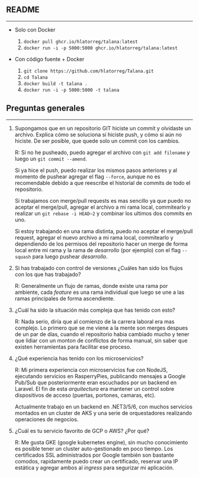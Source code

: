 ## README
---------

* Solo con Docker
  1. `docker pull ghcr.io/hlatorreg/talana:latest`
  2. `docker run -i -p 5000:5000 ghcr.io/hlatorreg/talana:latest`

* Con código fuente + Docker
  1. `git clone https://github.com/hlatorreg/Talana.git`
  2. `cd Talana`
  3. `docker build -t talana .`
  4. `docker run -i -p 5000:5000 -t talana`

## Preguntas generales
----------------------

1. Supongamos que en un repositorio GIT hiciste un commit y olvidaste un archivo. Explica cómo se
soluciona si hiciste push, y cómo si aún no hiciste.
De ser posible, que quede solo un commit con los cambios.
    
    R: Si no he pusheado, puedo agregar el archivo con `git add filename` y luego un `git commit --amend`.
    
    Si ya hice el push, puedo realizar los mismos pasos anteriores y al momento de pushear agregar el flag `--force`, aunque no es recomendable debido a que reescribe el historial de commits de todo el repositorio.

    Si trabajamos con merge/pull requests es mas sencillo ya que puedo no aceptar el merge/pull, agregar el archivo a mi rama local, commitearlo y realizar un `git rebase -i HEAD~2` y combinar los ultimos dos commits en uno.

    Si estoy trabajando en una rama distinta, puedo no aceptar el merge/pull request, agregar el nuevo archivo a mi rama local, commitearlo y dependiendo de los permisos del repositorio hacer un merge de forma local entre mi rama y la rama de *desarrollo* (por ejemplo) con el flag `--squash` para luego pushear *desarrollo*.


2. Si has trabajado con control de versiones ¿Cuáles han sido los flujos con los que has trabajado?

    R: Generalmente un flujo de ramas, donde existe una rama por ambiente, cada *feature* es una rama individual que luego se une a las ramas principales de forma ascendiente.

3. ¿Cuál ha sido la situación más compleja que has tenido con esto?

    R: Nada serio, diría que al comienzo de la carrera laboral era mas complejo. Lo primero que se me viene a la mente son merges despues de un par de días, cuando el repositorio habia cambiado mucho y tener que lidiar con un monton de conflictos de forma manual, sin saber que existen herramientas para facilitar ese proceso.
     
4. ¿Qué experiencia has tenido con los microservicios?

    R: Mi primera experiencia con microservicios fue con NodeJS, ejecutando servicios en RasperryPies, publicando mensajes a Google Pub/Sub que posteriormente eran escuchados por un backend en Laravel. El fin de esta *arquitectura* era mantener un control sobre dispositivos de acceso (puertas, portones, camaras, etc).

    Actualmente trabajo en un backend en .NET3/5/6, con muchos servicios montados en un cluster de AKS y una serie de orquestadores realizando operaciones de negocios.

5. ¿Cuál es tu servicio favorito de GCP o AWS? ¿Por qué?

    R: Me gusta GKE (google kubernetes engine), sin mucho conocimiento es posible tener un cluster auto-gestionado en poco tiempo. Los certificados SSL administrados por Google también son bastante comodos, rapidamente puedo crear un certificado, reservar una IP estática y agregar ambos al *ingress* para segurizar mi aplicación.
